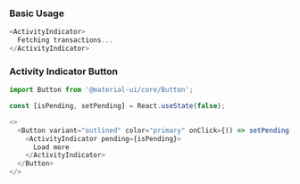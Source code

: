 <h3>Basic Usage</h3>

```js
<ActivityIndicator>
  Fetching transactions...
</ActivityIndicator>
```

<h3>Activity Indicator Button</h3>

```js
import Button from '@material-ui/core/Button';

const [isPending, setPending] = React.useState(false);

<>
  <Button variant="outlined" color="primary" onClick={() => setPending(!isPending)} fullWidth>
    <ActivityIndicator pending={isPending}>
      Load more
    </ActivityIndicator>
  </Button>
</>
```
